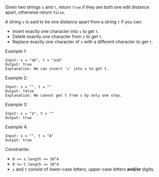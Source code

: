 Given two strings `s` and `t`, return `true` if they are both one edit distance apart, otherwise return `false`.

A string `s` is said to be one distance apart from a string `t` if you can:
* Insert exactly one character into `s` to get `t`.
* Delete exactly one character from `s` to get `t`.
* Replace exactly one character of `s` with a different character to get `t`.

Example 1:
```
Input: s = "ab", t = "acb"
Output: true
Explanation: We can insert 'c' into s to get t.
```

Example 2:
```
Input: s = "", t = ""
Output: false
Explanation: We cannot get t from s by only one step.
```

Example 3:
```
Input: s = "a", t = ""
Output: true
```

Example 4:
```
Input: s = "", t = "A"
Output: true
```

Constraints:
* `0 <= s.length <= 10^4`
* `0 <= t.length <= 10^4`
* `s` and `t` consist of lower-case letters, upper-case letters **and/or** digits.

